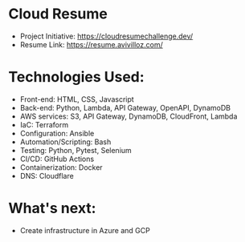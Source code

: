 # Cloud Resume

- Project Initiative: https://cloudresumechallenge.dev/
- Resume Link: https://resume.avivilloz.com/

# Technologies Used:

- Front-end: HTML, CSS, Javascript
- Back-end: Python, Lambda, API Gateway, OpenAPI, DynamoDB
- AWS services: S3, API Gateway, DynamoDB, CloudFront, Lambda
- IaC: Terraform
- Configuration: Ansible
- Automation/Scripting: Bash
- Testing: Python, Pytest, Selenium
- CI/CD: GitHub Actions
- Containerization: Docker 
- DNS: Cloudflare

# What's next:

- Create infrastructure in Azure and GCP